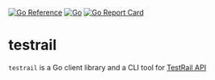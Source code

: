 [![Go Reference](https://pkg.go.dev/badge/github.com/qba73/testrail.svg)](https://pkg.go.dev/github.com/qba73/testrail)
[![Go](https://github.com/qba73/testrail/actions/workflows/go.yml/badge.svg?branch=main)](https://github.com/qba73/testrail/actions/workflows/go.yml)
[![Go Report Card](https://goreportcard.com/badge/github.com/qba73/testrail)](https://goreportcard.com/report/github.com/qba73/testrail)

# testrail
```testrail``` is a Go client library and a CLI tool for [TestRail API](https://www.gurock.com/testrail/docs/api/)
